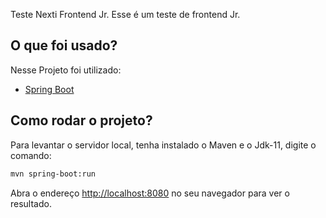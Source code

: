Teste Nexti Frontend Jr. Esse é um teste de frontend Jr.

## O que foi usado? 



Nesse Projeto foi utilizado:

- [Spring Boot](https://www.typescriptlang.org/)


## Como rodar o projeto?

Para levantar o servidor local, tenha instalado o Maven e o Jdk-11, digite o comando:

```bash
mvn spring-boot:run
```

Abra o endereço [http://localhost:8080](http://localhost:8080) no seu navegador para ver o resultado.
